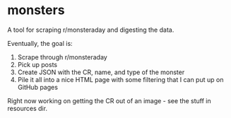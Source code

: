 # monsters
A tool for scraping r/monsteraday and digesting the data.

Eventually, the goal is:
1. Scrape through r/monsteraday
2. Pick up posts
3. Create JSON with the CR, name, and type of the monster
4. Pile it all into a nice HTML page with some filtering that I can put up on GitHub pages

Right now working on getting the CR out of an image - see the stuff in resources dir.

